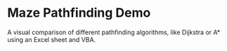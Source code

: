 # Maze Pathfinding Demo
A visual comparison of different pathfinding algorithms, like Dijkstra or A* using an Excel sheet and VBA.